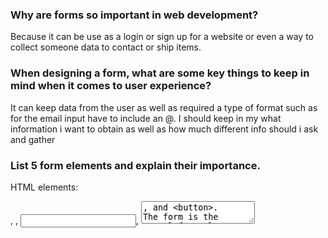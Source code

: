 
### Why are forms so important in web development?
Because it can be use as a login or sign up for a website or even a way to collect someone data to contact or ship items.
### When designing a form, what are some key things to keep in mind when it comes to user experience?
It can keep data from the user as well as required a type of format such as for the email input have to include an @. I should keep in my what information i want to obtain as well as how much different info should i ask and gather

### List 5 form elements and explain their importance.
HTML elements: <form>, <label>, <input>, <textarea>, and <button>.
The form is the actual form element that every thing inside of the form goes inside of. label is the label for thr for in which in most cases the sentence or topic would be shown. The input is used for the use to input information. textarea is realated to input but textarea is make mostly for sentences of feedback or comment. Button creates the button to submit the form.
The form is the actual form element that every thing inside of the form goes inside of. lThe HTML <label> element represents a caption or a label for an <input> element, a <select> element, a <textarea> element, or a <button> element. The input is used for the use to input information. textarea is realated to input but textarea is make mostly for sentences of feedback or comment. Button creates the button to submit the form.

### How would you describe events to a non-technical friend?
events can be programmed to trigger certain actions or behaviors on the web page, such as displaying a message, updating the content, or playing a video.
### When using the addEventListener() method, what 2 arguments will you need to provide?
You have to pass in a String named click and a function 
### Describe the event object. Why is the target within the event object useful?
it is extra information and features passed through parameters, it is use because you can get things done more quick and efficent
### What is the difference between event bubbling and event capturing?
Event capturing starts from the root of the DOM tree and moves towards the target element, while event bubbling starts from the target element and moves upwards towards the root of the DOM tree.
## Things I want to know more about